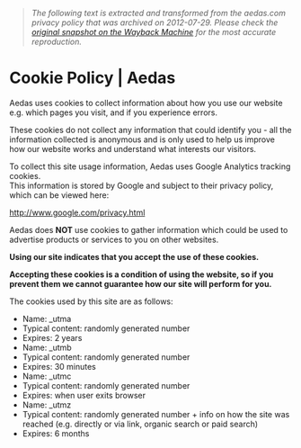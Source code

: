 > *The following text is extracted and transformed from the aedas.com privacy policy that was archived on 2012-07-29. Please check the [original snapshot on the Wayback Machine](https://web.archive.org/web/20120729110840id_/http%3A//www.aedas.com/Cookies) for the most accurate reproduction.*

# Cookie Policy | Aedas

Aedas uses cookies to collect information about how you use our website e.g. which pages you visit, and if you experience errors.

These cookies do not collect any information that could identify you - all the information collected is anonymous and is only used to help us improve how our website works and understand what interests our visitors.

To collect this site usage information, Aedas uses Google Analytics tracking cookies.  
This information is stored by Google and subject to their privacy policy, which can be viewed here:

<http://www.google.com/privacy.html>

Aedas does **NOT** use cookies to gather information which could be used to advertise products or services to you on other websites.

**Using our site indicates that you accept the use of these cookies.**

**Accepting these cookies is a condition of using the website, so if you prevent them we cannot guarantee how our site will perform for you.**

The cookies used by this site are as follows:

  * Name: _utma
  * Typical content: randomly generated number
  * Expires: 2 years
  * Name: _utmb
  * Typical content: randomly generated number
  * Expires: 30 minutes
  * Name: _utmc
  * Typical content: randomly generated number
  * Expires: when user exits browser
  * Name: _utmz
  * Typical content: randomly generated number + info on how the site was reached (e.g. directly or via link, organic search or paid search)
  * Expires: 6 months


